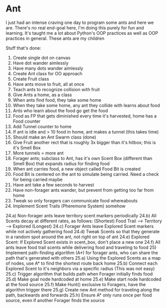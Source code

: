 # Ant
I just had an intense craving one day to program some ants and here we are. There's no real end-goal here, I'm doing this purely for fun and learning. It's taught me a lot about Python's OOP practices as well as OOP practices in general. These ants are my children

Stuff that's done:

1) Create single dot on canvas
2) Have dot wander aimlessly
3) Have many dots wander aimlessly
4) Create Ant class for OO approach
5) Create Fruit class
6) Have ants move to fruit, all at once
7) Teach ants to recognize collision with fruit
8) Give Ants a home, as a class
9) When ants find food, they take some home
10) When they take some home, any ant they collide with learns about food
11) Ants who learn about the food go get the food
12) Food as FP that gets diminished every time it's harvested, home has a Food counter
13) Add Tunnel counter to home
14) If ant is idle and > 10 food in home, ant makes a tunnel (this takes time)
15) Should make an Ant Swarm class (done)
16) Give Fruit another rect that is roughly 3x bigger than it's hitbox; this is it's Smell Box
17) More tunnels = more ant
18) Forager ants; subclass to Ant, has it's own Scent Box (different than Smell Box) that expands radius for finding food
19) When ant carries food, a new object called Food Bit is created
20) Food Bit is centered on the ant to simulate being carried. Need a check for being carried maybe
21) Have ant take a few seconds to harvest
22) Have non-forager ants wander, but prevent from getting too far from home
23) Tweak so only foragers can communicate food whereabouts
24) Implement Scent Trails (Pheremone System) somehow

 24.a) Non-forager ants leave territory scent markers periodically
 24.b) All Scents decay at different rates, as follows: (Shortest) Food Trail --> Territory --> Explored (Longest)
  24.c) Forager Ants leave Explored Scent markers while not actively gathering food
  24.d) Tweak Scents so that they generate in a random spot around the ant, not right on top of ant
  24.e) Explored Scent: If Explored Scent exists in scent_box, don't place a new one
  24.f) All ants leave food trail scents while delivering food and traveling to food
25) Implement path-finding algorithm (A*) for forager ants, who can share the path that's generated with others
  25.a) Using the Explored Scents as a map of nodes, use A* to find the shortest route back home
  25.b) Connect each Explored Scent to it's neighbors via a specific radius (This was not easy)
  25.c) Trigger algorithm that builds path when Forager initially finds food
  25.d) Make goal node hardcoded at home
  25.e) Make start node hardcoded at the food source
  25.f) Make Hunt() exclusive to Foragers, have the algorithm trigger there
  25.g) Create new Ant method for traveling along the path, backwards and forwards
  25.h) Ensure A* only runs once per food source, even if another Forager finds the source


